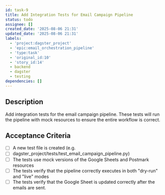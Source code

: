 ```yaml
---
id: task-9
title: Add Integration Tests for Email Campaign Pipeline
status: todo
assignee: []
created_date: '2025-08-06 21:31'
updated_date: '2025-08-06 21:31'
labels:
  - 'project:dagster_project'
  - 'epic:email_orchestration_pipeline'
  - 'type:task'
  - 'original_id:10'
  - 'story_id:14'
  - backend
  - dagster
  - testing
dependencies: []
---
```


## Description

Add integration tests for the email campaign pipeline. These tests will run the pipeline with mock resources to ensure the entire workflow is correct.

## Acceptance Criteria

- [ ] A new test file is created (e.g.
- [ ] dagster_project/tests/test_email_campaign_pipeline.py)
- [ ] The tests use mock versions of the Google Sheets and Postmark resources
- [ ] The tests verify that the pipeline correctly executes in both "dry-run" and "live" modes
- [ ] The tests verify that the Google Sheet is updated correctly after the emails are sent.
